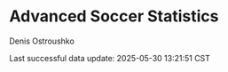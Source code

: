 # Advanced Soccer Statistics
Denis Ostroushko

<!-- gfm -->

Last successful data update: 2025-05-30 13:21:51 CST
